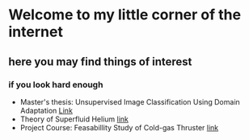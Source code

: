 # Welcome to my little corner of the internet
## here you may find things of interest
### if you look hard enough

* Master's thesis: Unsupervised Image Classification Using Domain Adaptation [Link](main/project_papers/Exjobb.pdf)
* Theory of Superfluid Helium [link](joelbjervig.github.io/project_papers/Aiken_Taziny_Bjervig.pdf)
* Project Course: Feasabillity Study of Cold-gas Thruster [link](joelbjervig.github.io/project_papers/Gom_Space_project.pdf)
